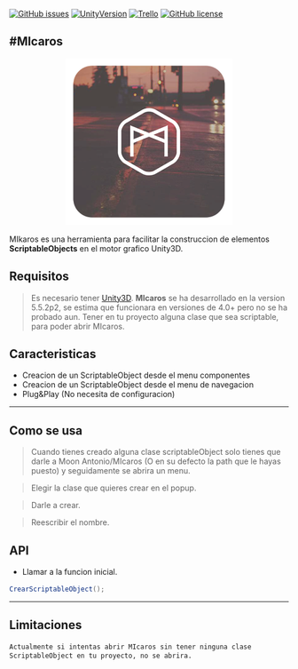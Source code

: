 [![GitHub issues](https://img.shields.io/github/issues/MOON-TYPE/MIcaros.svg)](https://github.com/MOON-TYPE/MIcaros/issues)
[![UnityVersion](https://img.shields.io/badge/Unity-5.5.2p4-orange.svg)](https://unity3d.com/es)
[![Trello](https://img.shields.io/badge/Trello-OFF-red.svg)](https://github.com/MOON-TYPE/MIcaros)
[![GitHub license](https://img.shields.io/badge/license-MIT-blue.svg)](https://raw.githubusercontent.com/MOON-TYPE/MIcaros/master/LICENSE)

#MIcaros
---

<p align="center"><img src="https://github.com/MOON-TYPE/MIcaros/blob/master/res/MIcaros.png?raw=true"></p>

MIkaros es una herramienta para facilitar la construccion de elementos **ScriptableObjects** en el motor grafico Unity3D.

## Requisitos

> Es necesario tener [Unity3D][1]. **MIcaros** se ha desarrollado en la version 5.5.2p2, se estima que funcionara en versiones de 4.0+ pero no se ha probado aun.
> Tener en tu proyecto alguna clase que sea scriptable, para poder abrir MIcaros.

## Caracteristicas

+ Creacion de un ScriptableObject desde el menu componentes
+ Creacion de un ScriptableObject desde el menu de navegacion
+ Plug&Play (No necesita de configuracion)

---

## Como se usa

> Cuando tienes creado alguna clase scriptableObject solo tienes que darle a Moon Antonio/MIcaros (O en su defecto la path que le hayas puesto) y seguidamente se abrira un menu.

> Elegir la clase que quieres crear en el popup.

> Darle a crear.

> Reescribir el nombre.

## API
* Llamar a la funcion inicial.
```c#
CrearScriptableObject();
```

---

## Limitaciones

```
Actualmente si intentas abrir MIcaros sin tener ninguna clase ScriptableObject en tu proyecto, no se abrira.
```


[1]: https://unity3d.com

